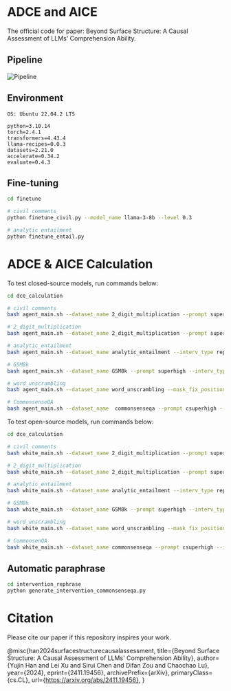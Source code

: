 #  ADCE and AICE
The official code for paper: Beyond Surface Structure: A Causal Assessment of LLMs' Comprehension Ability.

## Pipeline

   ![Pipeline](https://github.com/OpenCausaLab/ADCE/blob/main/img/pipeline.png)


## Environment

```
OS: Ubuntu 22.04.2 LTS 

python=3.10.14
torch=2.4.1
transformers=4.43.4
llama-recipes=0.0.3
datasets=2.21.0
accelerate=0.34.2
evaluate=0.4.3
```


## Fine-tuning
``` bash
cd finetune

# civil comments
python finetune_civil.py --model_name llama-3-8b --level 0.3

# analytic entailment
python finetune_entail.py 
```


# ADCE & AICE Calculation
To test closed-source models, run commands below:
``` bash
cd dce_calculation

# civil comments
bash agent_main.sh --dataset_name 2_digit_multiplication --prompt superhigh  --interv_type mask --num_mask 2 --mask_fix_position 0 

# 2_digit_multiplication
bash agent_main.sh --dataset_name 2_digit_multiplication --prompt superhigh  --interv_type mask --num_mask 2 --mask_fix_position 0 

# analytic_entailment
bash agent_main.sh --dataset_name analytic_entailment --interv_type rephrase --prompt superhigh  --mask_fix_position 0 --num_mask 2 

# GSM8k
bash agent_main.sh --dataset_name GSM8k --prompt superhigh --interv_type mask  --mask_fix_position 0 --num_mask 2

# word_unscrambling
bash agent_main.sh --dataset_name word_unscrambling --mask_fix_position 2 --num_mask 1   --interv_type mask --prompt superhigh 

# CommonsenseQA
bash agent_main.sh --dataset_name  commonsenseqa --prompt csuperhigh --interv_type rephrase --num_mask 2 --mask_fix_position 0
```

To test open-source models, run commands below:
``` bash
cd dce_calculation

# civil comments
bash white_main.sh --dataset_name 2_digit_multiplication --prompt superhigh  --interv_type mask --num_mask 2 --mask_fix_position 0 

# 2_digit_multiplication
bash white_main.sh --dataset_name 2_digit_multiplication --prompt superhigh  --interv_type mask --num_mask 2 --mask_fix_position 0 

# analytic_entailment
bash white_main.sh --dataset_name analytic_entailment --interv_type rephrase --prompt superhigh --num_mask 2 --mask_fix_position 0

# GSM8k
bash white_main.sh --dataset_name GSM8k --prompt superhigh --interv_type mask --num_mask 2 --mask_fix_position 0 

# word_unscrambling
bash white_main.sh --dataset_name word_unscrambling --mask_fix_position 2 --num_mask 1   --interv_type mask --prompt superhigh 

# CommonsenQA
bash white_main.sh --dataset_name commonsenseqa --prompt csuperhigh --interv_type rephrase --num_mask 2 --mask_fix_position 0 
```

## Automatic paraphrase
```bash
cd intervention_rephrase
python generate_intervention_commonsenseqa.py
```

# Citation
Please cite our paper if this repository inspires your work.

@misc{han2024surfacestructurecausalassessment,
      title={Beyond Surface Structure: A Causal Assessment of LLMs' Comprehension Ability}, 
      author={Yujin Han and Lei Xu and Sirui Chen and Difan Zou and Chaochao Lu},
      year={2024},
      eprint={2411.19456},
      archivePrefix={arXiv},
      primaryClass={cs.CL},
      url={https://arxiv.org/abs/2411.19456}, 
}

